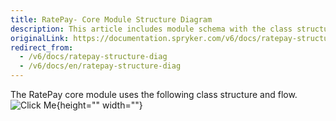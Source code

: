 ```yaml
---
title: RatePay- Core Module Structure Diagram
description: This article includes module schema with the class structure and flow.
originalLink: https://documentation.spryker.com/v6/docs/ratepay-structure-diag
redirect_from:
  - /v6/docs/ratepay-structure-diag
  - /v6/docs/en/ratepay-structure-diag
---
```


The RatePay core module uses the following class structure and flow.
![Click Me](https://spryker.s3.eu-central-1.amazonaws.com/docs/Technology+Partners/Payment+Partners/Ratepay/ratepay_core_module_structure.png){height="" width=""}

